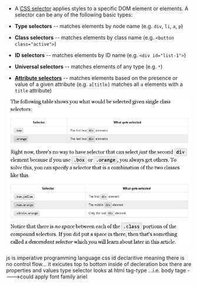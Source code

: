 * A [CSS selector](https://developer.mozilla.org/en-US/docs/Glossary/CSS_Selector) applies styles to a specific DOM element or elements. A selector can be any of the following basic types:

*   **Type selectors** -- matches elements by node name (e.g. `div`, `li`, `a`, `p`)
*   **Class selectors** -- matches elements by class name (e.g. `<button class="active">`)
*   **ID selectors** -- matches elements by ID name (e.g. `<div id="list-1">`)
*   **Universal selectors** -- matches elements of any type (e.g. `*`)
*   **[Attribute selectors](https://developer.mozilla.org/en-US/docs/Web/CSS/Attribute_selectors)** -- matches elements based on the presence or value of a given attribute (e.g. `a[title]` matches all `a` elements with a `title` attribute)


![](class-selectors.png)


js is imperative programming language 
css id declaritive meaning there is no control flow... it exicutes top to bottom
inside of decleration box there are properties and values 
type selector looks at html tag-type ...i.e. body tage ---->could apply font family ariel

